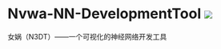 # Nvwa-NN-DevelopmentTool ![](https://unv-shield.librian.net/api/unv_shield?repo=LRMbbj/Nvwa-NN-DevelopmentTool)
女娲（N3DT）——一个可视化的神经网络开发工具
